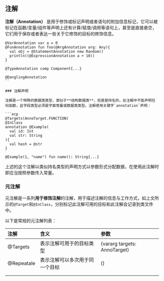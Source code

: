 ## 注解

**注解（Annotation）** 是用于修饰或标记声明或者语句的附加信息标记，它可以被标记在函数/变量/组件等声明上还有计算/赋值/调用等语句上，甚至是直接悬空，它们用于保存或者表达一些关于它修饰的目标的修饰信息。

```ecs
@VarAnnotation var a = 0
@FunAnnotation fun foo(@ArgAnnotation arg: Any){
  val obj = @StatementAnnotation new Random()
  println((@ExpressionAnnotation a + 10))
}

@TypeAnnotation comp Component{...}

@DanglingAnnotation
``

### 注解声明

注解是一个特殊的数据类类型，类似于**结构数据类**，但是是持名的，在注解中不能声明任何函数，且字段类型必须是字面常量或数据类类型。注解使用关键字`annotation`声明：

```ecp
@Targets(AnnoTarget.FUNCTION)
@InClass
annotation @Example(
  val id: Int
  val str: String
){
  val hash = @str
}

@Example(1, "name") fun name(): String{...}
```

上述的这个注解以类似持名类型的声明方式以参数形式分配数据，在使用此注解时即应当按照参数传入常量。

### 元注解

元注解是一系列**用于修饰注解**的注解，用于描述注解的信息与工作方式，如上文所示的`@Target`和`@InClass`，分别标记此注解可用的目标和此注解会记录到类文件中。

以下是常规的元注解列表：

| 注解 | 含义 | 参数 |
| :-- | :-- | :-- |
| @Targets | 表示注解可用于的目标类型 | (vararg targets: AnnoTarget) |
| @Repeatale | 表示注解可以多次用于同一个目标 | () |
|  |  |  |
|  |  |  |
